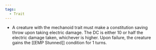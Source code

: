 ```yaml
---
tags:
  - Trait
---
```

- A creature with the mechanoid trait must make a constitution saving throw upon taking electric damage. The DC is either 10 or half the electric damage taken, whichever is higher. Upon failure, the creature gains the [[EMP Stunned]] condition for 1 turns.